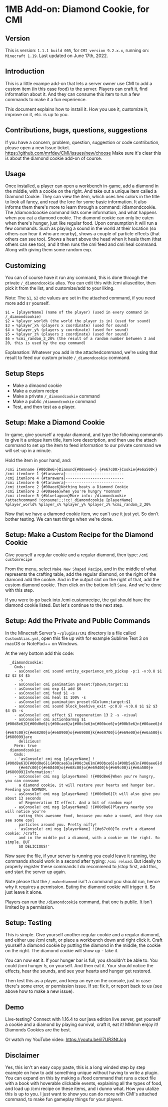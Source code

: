 # 1MB Add-on: Diamond Cookie, for CMI

## Version

This is version: `1.1.1 build 005`, for `CMI version 9.2.x.x`, running on: `Minecraft 1.19`. 
Last updated on June 17th, 2022.

## Introduction

This is a little exampe add-on that lets a server owner use CMI to add a custom item (in this case food) to the server. Players can craft it, find information about it. And they can consume this item to run a few commands to make it a fun experience. 

This document explains how to install it. How you use it, customize it, improve on it, etc. is up to you.

## Contributions, bugs, questions, suggestions

If you have a concern, problem, question, suggestion or code contribution, please open a new Issue ticket.
https://github.com/mrfdev/CMI/issues/new/choose
Make sure it's clear this is about the diamond cookie add-on of course. 

## Usage

Once installed, a player can open a workbench in-game, add a diamond in the middle, with a cookie on the right. And take out a unique item called a Diamond Cookie. 
They can view the item, which uses hex colors in the title to look all fancy, and read the lore for some basic information. It also informs them there's more to learn through a command: /diamondcookie.
The /diamondcookie command lists some information, and what happens when you eat a diamond cookie.
The diamond cookie can only be eaten when there's hunger, just like regular food. 
Upon consumption it will run a few commands. Such as playing a sound in the world at their location (so others can hear it who are nearby), shows a couple of particle effects (that others can see too). Shows a heart above the head when it heals them (that others can see too), and it then runs the cmi feed and cmi heal command. Along with giving them some random exp.

## Customizing

You can of course have it run any command, this is done through the private `/_diamondcookie` alias. You can edit this with /cmi aliaseditor, then pick it from the list, and customize/add to your liking. 

Note: The `$1`, `$2` etc values are set in the attached command, if you need more add `$7` yourself. 
```
$1 = [playerName] (name of the player) (used in every command in /_diamondcookie)
$2 = %player_world% (the world the player is in) (used for sound)
$3 = %player_x% (players x coordinate) (used for sound)
$4 = %player_y% (players y coordinate) (used for sound)
$5 = %player_z% (players z coordinate) (used for sound)
$6 = %cmi_random_3_20% (the result of a random number between 3 and 20, this is used by the exp command)
```

Explanation: Whatever you add in the attachedcommand, we're using that result to feed our custom private `/_diamondcookie` command. 

## Setup Steps

- Make a dimaond cookie
- Make a custom recipe
- Make a private `/_diamondcookie` command
- Make a public `/diamondcookie` command
- Test, and then test as a player.

## Setup: Make a Diamond Cookie

In-game, give yourself a regular diamond, and type the following commands to give it a unique item title, item lore description, and then use the attach command to set up the item to feed information to our private command we will set-up in a minute.

Hold the item in your hand, and:
```
/cmi itemname {#00d8e6>}Diamond{#00aee6<} {#e67c00>}Cookie{#e6a500<}
/cmi itemlore 1 {#tarawera}--------------------------
/cmi itemlore 4 {#tarawera}--------------------------
/cmi itemlore 6 {#tarawera}--------------------------
/cmi itemlore 2 {#00aee6}Nothing beats a Diamond Cookie
/cmi itemlore 3 {#00aee6}when you're hungry *nomnom*
/cmi itemlore 5 {#bluelagoon}More info: /diamondcookie
/attachcommand !consume!;;!cc!_diamondcookie [playerName] %player_world% %player_x% %player_y% %player_z% %cmi_random_3_20%
```

Now that we have a diamond cookie item, we can't use it just yet. So don't bother testing. We can test things when we're done. 

## Setup: Make a Custom Recipe for the Diamond Cookie
Give yourself a regular cookie and a regular diamond, then type:
`/cmi customrecipe`

From the menu, select `Make New Shaped Recipe`, and in the middle of what represents the crafting table, add the regular diamond, on the right of the diamond add the cookie. And in the output slot on the right of that, add the custom diamond cookie. Then click on the bottom left `Save`. And we're done with this step. 

If you were to go back into /cmi customrecipe, the gui should have the diamond cookie listed. But let's continue to the next step.

## Setup: Add the Private and Public Commands

In the Minecraft Server's `~/plugins/CMI` directory is a file called `CustomAlias.yml`, open this file up with for example Sublime Text 3 on macOS or NotePad++ on Windows.

At the very bottom add this code:
```
  _diamondcookie:
    Cmds:
    - asConsole! cmi sound entity_experience_orb_pickup -p:1 -v:0.8 $1 $2 $3 $4 $5
      -s
    - asConsole! cmi panimation preset:TpDown;target:$1
    - asConsole! cmi exp $1 add $6
    - asConsole! cmi feed $1 -s
    - asConsole! cmi heal $1 100% -s
    - asConsole! cmi panimation preset:GColumn;target:$1
    - asConsole! cmi sound block_beehive_exit -p:0.8 -v:0.8 $1 $2 $3 $4 $5 -s
    - asConsole! cmi effect $1 regeneration 13 2 -s -visual
    - asConsole! cmi actionbarmsg $1 {#00d8e6}D{#00d0e6}i{#00cae6}a{#00c3e6}m{#00bce6}o{#00b5e6}n{#00aee6}d
      {#e67c00}C{#e68200}o{#e68900}o{#e69000}k{#e69700}i{#e69e00}e{#e6a500}s {#680099}are
      delicious!
    Perm: true
  diamondcookie:
    Cmds:
    - 'asConsole! cmi msg [playerName] !{#00d8e6}D{#00d0e6}i{#00cae6}a{#00c3e6}m{#00bce6}o{#00b5e6}n{#00aee6}d
      {#e67c00}C{#e68400}o{#e68c00}o{#e69400}k{#e69c00}i{#e6a500}e {#680099}Information:'
    - asConsole! cmi msg [playerName] !{#00d8e6}When you're hungry, you can consume
      a diamond cookie, it will restore your hearts and hunger bar. Feeding you NOMNOM.
    - asConsole! cmi msg [playerName] !{#00d8e6}It will also give you about 13 seconds
      of Regeneration II effect. And a bit of random exp!
    - asConsole! cmi msg [playerName] !{#00d8e6}Players nearby you will notice you're
      eating this awesome food, because you make a sound, and they can see some cool
      particles around you. Pretty nifty!
    - 'asConsole! cmi msg [playerName] !{#e67c00}To craft a diamond cookie: /craft,
      and in the middle put a diamond, with a cookie on the right. So simple. BUT
      SO DELICIOUS!'
```
Now save the file, if your server is running you could leave it running, the commands should work in a second after typing: `/cmi reload`. But ideally to properly register these commands I do recommend to /stop first, add this, and start the server up again. 

Note please that the `/_makediamond` isn't a command you should run, hence why it requires a permission. Eating the diamond cookie will trigger it. So just leave it alone. 

Players can run the `/diamondcookie` command, that one is public. It isn't limited by a permission. 

## Setup: Testing

This is simple. Give yourself another regular cookie and a regular diamond, and either use /cmi craft, or place a workbench down and right click it. Craft yourself a diamond cookie by putting the diamond in the middle, the cookie on the right. The diamond cookie will show up - take it. 

You can now eat it. If your hunger bar is full, you shouldn't be able to. You could /cmi hunger 5, on yourself. And then eat it. Your should notice the effects, hear the sounds, and see your hearts and hunger get restored. 

Then test this as a player, and keep an eye on the console, just in case there's some error, or permission issue. If so: fix it, or report back to us (see above how to make a new issue).

## Demo

Live-testing? Connect with 1.16.4 to our java edition live server, get yourself a cookie and a diamond by playing survival, craft it, eat it! MMmm enjoy it! Diamonds Cookies are the best.

Or watch my YouTube video: https://youtu.be/iI7UR3NtJcg

## Disclaimer

Yes, this isn't an easy copy paste, this is a long winded step by step example on how to add something unique without having to write a plugin. You can expand on this by making a /food command that runs a ctext file with a book with hoverable clickable events, explaining all the types of food, and load up /cmi recipe on these items, and i dunno what. How you utalize this is up to you. I just want to show you can do more with CMI's attached command, to make fun gameplay things for your players. 

